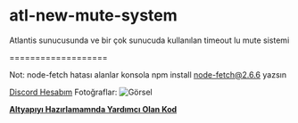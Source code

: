 # atl-new-mute-system
Atlantis sunucusunda ve bir çok sunucuda kullanılan timeout lu mute sistemi

===================



Not: node-fetch hatası alanlar konsola npm install node-fetch@2.6.6 yazsın

[Discord Hesabım](https://discord.com/users/867654842028392448)
Fotoğraflar:
![Görsel](https://github.com/Axioma04/atl-new-mute-system/blob/main/5iYVOJce7.gif?raw=true)

**[Altyapıyı Hazırlamamnda Yardımcı Olan Kod](https://github.com/chimpdev/mute)**
